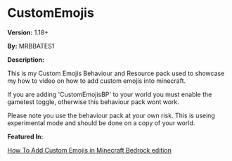 # CustomEmojis

__Version:__ 1.18+

__By:__ MRBBATES1

__Description:__

This is my Custom Emojis Behaviour and Resource pack used to showcase my how to video on how to add custom emojis into minecraft.

If you are adding 'CustomEmojisBP' to your world you must enable the gametest toggle, otherwise this behaviour pack wont work.

Please note you use the behaviour pack at your own risk. This is useing experimental mode and should be done on a copy of your world.

__Featured In:__

[How To Add Custom Emojis in Minecraft Bedrock edition](https://youtu.be/_qeKUrbaHqg)
